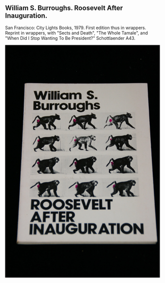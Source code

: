 ## William S. Burroughs. Roosevelt After Inauguration.

San Francisco: City Lights Books, 1979. First edition thus in wrappers. Reprint in wrappers, with "Sects and Death", "The Whole Tamale", and "When Did I Stop Wanting To Be President?" Schottlaender A43.

![Roosevelt After Inauguration](../assets/images/roosevelt-after-inauguration-3.jpg)
